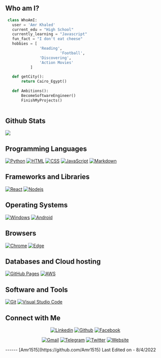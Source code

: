 ## Who am I?

 ```python
  class WhoAmI:
    user = 'Amr Khaled'
	current_edu = "High School"
    currently_learning = "Javascript"
    fun_fact = "I don't eat cheese"
	hobbies = [
				'Reading',
                         'Football',
			 	'Discovering',
				'Action Movies'
			]
	
	def getCity():
		return Cairo_Egypt()
	
	def Ambitions():
		BecomeSoftwareEngineer()
		FinishMyProjects()
	
 ```

 
## Github Stats

<img src="https://github-readme-stats.vercel.app/api?username=Amr1515&&show_icons=true&count_private=true&theme=github_dark">

## Programming Languages

<p>
    <a href="#"><img alt="Python" src="https://img.shields.io/badge/PYTHON%20-%23000000.svg?logo=python&logoColor=cyan"></a>
    <a href="#"><img alt="HTML" src="https://img.shields.io/badge/HTML%20-%23000000.svg?logo=html5&logoColor=orange"></a>
    <a href="#"><img alt="CSS" src="https://img.shields.io/badge/CSS%20-%23000000.svg?logo=css3&logoColor=blue"></a>
    <a href="#"><img alt="JavaScript" src="https://img.shields.io/badge/JavaScript%20-%23000000.svg?logo=javascript&logoColor=yellow"></a>
    <a href="#"><img alt="Markdown" src="https://img.shields.io/badge/Markdown-%23000000.svg?logo=markdown&logoColor=white"></a>
</p>

## Frameworks and Libraries
<p>
   <a href="#"><img alt="React" src="https://img.shields.io/badge/React-%23000000?logo=react&logoColor=cyan"></a>
   <a href="#"><img alt="Nodejs" src="https://img.shields.io/badge/nodejs-%23000000.svg?logo=Node.js&logoColor=green"></a>
</p>

## Operating Systems
<p>
	<a href="#"><img alt="Windows" src="https://img.shields.io/badge/Windows-%23000000?logo=windows&logoColor=blue"></a>
	<a href="#"><img alt="Android" src="https://img.shields.io/badge/Android-%23000000?logo=android&logoColor=green"></a>
	
</p>

## Browsers
<p>
	<a href="#"><img alt="Chrome" src="https://img.shields.io/badge/Google_chrome-%23000000?logo=Google-Chrome&logoColor=yellow"></a>
	<a href="#"><img alt="Edge" src="https://img.shields.io/badge/Microsoft_Edge-%23000000?logo=Microsoft-edge&logoColor=blue"></a>
</p>

## Databases and Cloud hosting

<p>
    <a href="#"><img alt="GitHub Pages" src="https://img.shields.io/badge/GitHub%20Pages-%23000000.svg?logo=github&logoColor=white"></a>
    <a href="#"><img alt="AWS" src="https://img.shields.io/badge/Amazon AWS%20-%23000000.svg?logo=amazonaws&logoColor=white"></a>

</p> 

## Software and Tools
<p>
  <a href="#"><img alt="Git" src="https://img.shields.io/badge/Git%20-%23000000.svg?logo=git&logoColor=orange"></a>
  <a href="#"><img alt="Visual Studio Code" src="https://img.shields.io/badge/Visual%20Studio%20Code-%23000000.svg?logo=visual-studio-code&logoColor=blue"></a>
</p>

## Connect with Me


<p align="center">
  <a href="https://www.linkedin.com/in/amr1515/"><img alt="Linkedin" title="Amr Khaled Linkedin" src="https://img.shields.io/badge/LinkedIn-0077B5?style=for-the-badge&logo=linkedin&logoColor=white"></a>
  <a href="https://github.com/Amr1515"><img alt="Github" title="Amr Khaled Github" src="https://img.shields.io/badge/GitHub-100000?style=for-the-badge&logo=github&logoColor=white"></a>
  <a href="https://www.facebook.com/MoroElkhateer/"><img alt="Facebook" title="Amr Khaled FB" src="https://img.shields.io/badge/Facebook-1877F2?style=for-the-badge&logo=facebook&logoColor=white"></a>
 </p>
 <p align="center">
  <a href="mailto:moroamr2005@gmail.com"><img alt="Gmail" title="Amr Khaled Gmail" src="https://img.shields.io/badge/Gmail-D14836?style=for-the-badge&logo=gmail&logoColor=white"></a>
  <a href="https://t.me/MoroElkhateer"><img alt="Telegram" title="Amr Khaled Telegram" src="https://img.shields.io/badge/Telegram-2CA5E0?style=for-the-badge&logo=telegram&logoColor=white"></a> 
<a href="https://twitter.com/MoroAmr1515"><img alt="Twitter" title="Amr Khaled Twitter" src="https://img.shields.io/badge/Twitter-1DA1F2?style=for-the-badge&logo=twitter&logoColor=white"></a>
<a href="https://3mr5aled.netlify.app/"><img alt="Website" title="Amr Khaled Website" src="https://img.shields.io/twitter/url?label=My%20Website&logo=Microsoft%20Edge&logoColor=cyan&style=for-the-badge&url=https%3A%2F%2F3mr5aled.netlify.app%2F"></a>
</p>
------
[Amr1515](https://github.com/Amr1515)
Last Edited on - 8/4/2022
